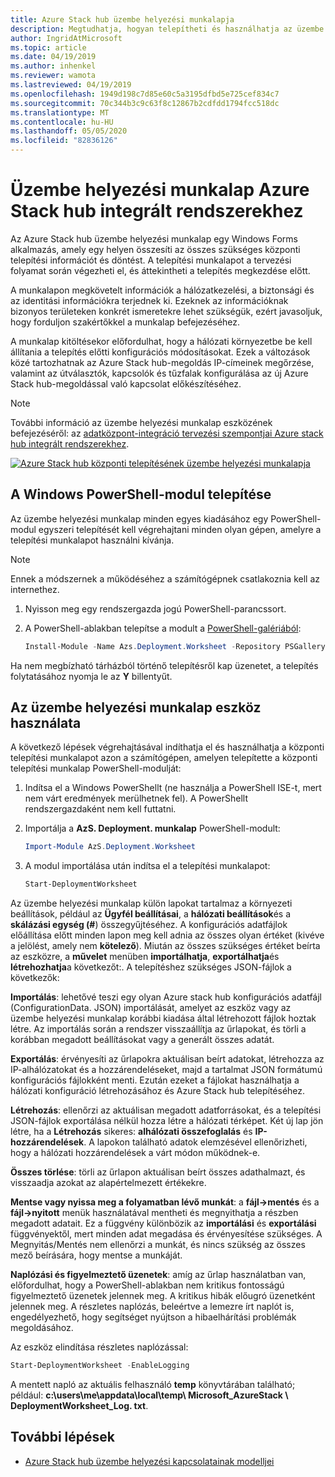```yaml
---
title: Azure Stack hub üzembe helyezési munkalapja
description: Megtudhatja, hogyan telepítheti és használhatja az üzembe helyezési munkalap eszközt Azure Stack hub üzembe helyezéséhez.
author: IngridAtMicrosoft
ms.topic: article
ms.date: 04/19/2019
ms.author: inhenkel
ms.reviewer: wamota
ms.lastreviewed: 04/19/2019
ms.openlocfilehash: 1949d198c7d85e60c5a3195dfbd5e725cef834c7
ms.sourcegitcommit: 70c344b3c9c63f8c12867b2cdfdd1794fcc518dc
ms.translationtype: MT
ms.contentlocale: hu-HU
ms.lasthandoff: 05/05/2020
ms.locfileid: "82836126"
---
```

# <a name="deployment-worksheet-for-azure-stack-hub-integrated-systems"></a>Üzembe helyezési munkalap Azure Stack hub integrált rendszerekhez

Az Azure Stack hub üzembe helyezési munkalap egy Windows Forms alkalmazás, amely egy helyen összesíti az összes szükséges központi telepítési információt és döntést. A telepítési munkalapot a tervezési folyamat során végezheti el, és áttekintheti a telepítés megkezdése előtt.

A munkalapon megkövetelt információk a hálózatkezelési, a biztonsági és az identitási információkra terjednek ki. Ezeknek az információknak bizonyos területeken konkrét ismeretekre lehet szükségük, ezért javasoljuk, hogy forduljon szakértőkkel a munkalap befejezéséhez.

A munkalap kitöltésekor előfordulhat, hogy a hálózati környezetbe be kell állítania a telepítés előtti konfigurációs módosításokat. Ezek a változások közé tartozhatnak az Azure Stack hub-megoldás IP-címeinek megőrzése, valamint az útválasztók, kapcsolók és tűzfalak konfigurálása az új Azure Stack hub-megoldással való kapcsolat előkészítéséhez.

> [!NOTE]
> További információ az üzembe helyezési munkalap eszközének befejezéséről: az [adatközpont-integráció tervezési szempontjai Azure stack hub integrált rendszerekhez](azure-stack-datacenter-integration.md).

[![Azure Stack hub központi telepítésének üzembe helyezési munkalapja](media/azure-stack-deployment-worksheet/depworksheet.png "Üzembe helyezési munkalap")](media/azure-stack-deployment-worksheet/depworksheet.png)

## <a name="installing-the-windows-powershell-module"></a>A Windows PowerShell-modul telepítése

Az üzembe helyezési munkalap minden egyes kiadásához egy PowerShell-modul egyszeri telepítését kell végrehajtani minden olyan gépen, amelyre a telepítési munkalapot használni kívánja.

> [!NOTE]  
> Ennek a módszernek a működéséhez a számítógépnek csatlakoznia kell az internethez.

1. Nyisson meg egy rendszergazda jogú PowerShell-parancssort.

2. A PowerShell-ablakban telepítse a modult a [PowerShell-galériából](https://www.powershellgallery.com/packages/Azs.Deployment.Worksheet/):

   ```PowerShell
   Install-Module -Name Azs.Deployment.Worksheet -Repository PSGallery
   ```

Ha nem megbízható tárházból történő telepítésről kap üzenetet, a telepítés folytatásához nyomja le az **Y** billentyűt.

## <a name="use-the-deployment-worksheet-tool"></a>Az üzembe helyezési munkalap eszköz használata

A következő lépések végrehajtásával indíthatja el és használhatja a központi telepítési munkalapot azon a számítógépen, amelyen telepítette a központi telepítési munkalap PowerShell-modulját:

1. Indítsa el a Windows PowerShellt (ne használja a PowerShell ISE-t, mert nem várt eredmények merülhetnek fel). A PowerShellt rendszergazdaként nem kell futtatni.

2. Importálja a **AzS. Deployment. munkalap** PowerShell-modult:

   ```PowerShell
   Import-Module AzS.Deployment.Worksheet
   ```

3. A modul importálása után indítsa el a telepítési munkalapot:

   ```PowerShell
   Start-DeploymentWorksheet
   ```

Az üzembe helyezési munkalap külön lapokat tartalmaz a környezeti beállítások, például az **Ügyfél beállításai**, a **hálózati beállítások**és a **skálázási egység (#**) összegyűjtéséhez. A konfigurációs adatfájlok előállítása előtt minden lapon meg kell adnia az összes olyan értéket (kivéve a jelölést, amely nem **kötelező**). Miután az összes szükséges értéket beírta az eszközre, a **művelet** menüben **importálhatja**, **exportálhatja**és **létrehozhatja**a következőt:. A telepítéshez szükséges JSON-fájlok a következők:

**Importálás**: lehetővé teszi egy olyan Azure stack hub konfigurációs adatfájl (ConfigurationData. JSON) importálását, amelyet az eszköz vagy az üzembe helyezési munkalap korábbi kiadása által létrehozott fájlok hoztak létre. Az importálás során a rendszer visszaállítja az űrlapokat, és törli a korábban megadott beállításokat vagy a generált összes adatát.

**Exportálás**: érvényesíti az űrlapokra aktuálisan beírt adatokat, létrehozza az IP-alhálózatokat és a hozzárendeléseket, majd a tartalmat JSON formátumú konfigurációs fájlokként menti. Ezután ezeket a fájlokat használhatja a hálózati konfiguráció létrehozásához és Azure Stack hub telepítéséhez.

**Létrehozás**: ellenőrzi az aktuálisan megadott adatforrásokat, és a telepítési JSON-fájlok exportálása nélkül hozza létre a hálózati térképet. Két új lap jön létre, ha a **Létrehozás** sikeres: **alhálózati összefoglalás** és **IP-hozzárendelések**. A lapokon található adatok elemzésével ellenőrizheti, hogy a hálózati hozzárendelések a várt módon működnek-e.

**Összes törlése**: törli az űrlapon aktuálisan beírt összes adathalmazt, és visszaadja azokat az alapértelmezett értékekre.

**Mentse vagy nyissa meg a folyamatban lévő munkát**: a **fájl->mentés** és a **fájl->nyitott** menük használatával mentheti és megnyithatja a részben megadott adatait. Ez a függvény különbözik az **importálási** és **exportálási** függvényektől, mert minden adat megadása és érvényesítése szükséges. A Megnyitás/Mentés nem ellenőrzi a munkát, és nincs szükség az összes mező beírására, hogy mentse a munkáját.

**Naplózási és figyelmeztető üzenetek**: amíg az űrlap használatban van, előfordulhat, hogy a PowerShell-ablakban nem kritikus fontosságú figyelmeztető üzenetek jelennek meg. A kritikus hibák előugró üzenetként jelennek meg. A részletes naplózás, beleértve a lemezre írt naplót is, engedélyezhető, hogy segítséget nyújtson a hibaelhárítási problémák megoldásához.

Az eszköz elindítása részletes naplózással:

   ```PowerShell
   Start-DeploymentWorksheet -EnableLogging
   ```

A mentett napló az aktuális felhasználó **temp** könyvtárában található; például: **c:\users\me\appdata\local\temp\ Microsoft_AzureStack \ DeploymentWorksheet_Log. txt**.

## <a name="next-steps"></a>További lépések

* [Azure Stack hub üzembe helyezési kapcsolatainak modelljei](azure-stack-connection-models.md)
